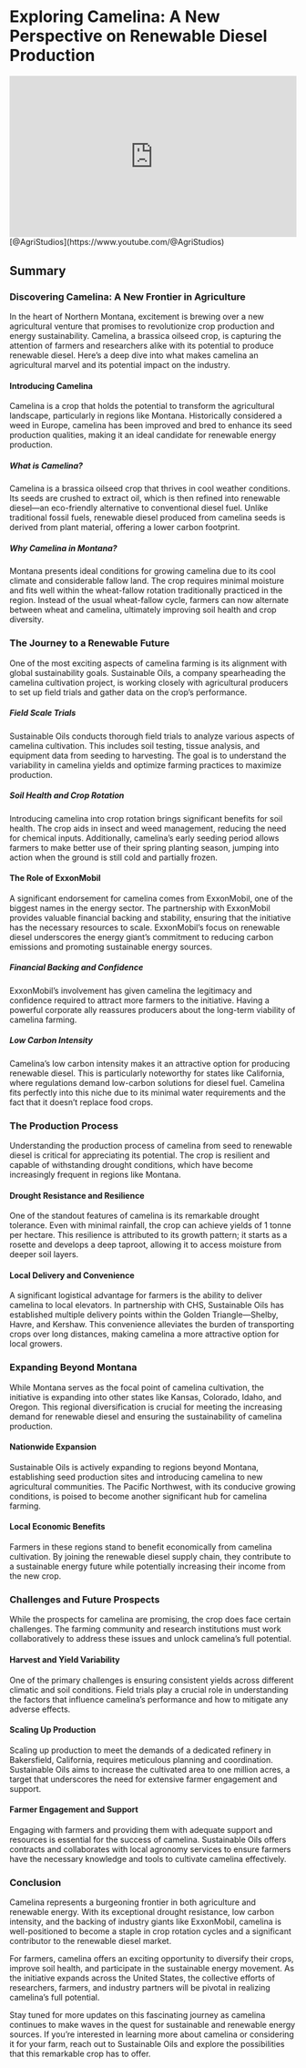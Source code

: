 # Exploring Camelina: A New Perspective on Renewable Diesel Production

<div style="position: relative; width: 100%; padding-bottom: 56.25%; height: 0; overflow: hidden;">
    <iframe src="https://www.youtube.com/embed/xEPVEpQ50X8?si=VIkS8MTHWuVHJq4F" title="YouTube video player" frameborder="0" allow="accelerometer; autoplay; clipboard-write; encrypted-media; gyroscope; picture-in-picture; web-share" referrerpolicy="strict-origin-when-cross-origin" allowfullscreen style="position: absolute; top: 0; left: 0; width: 100%; height: 100%; border: 0; object-fit: cover;"></iframe>
</div>
[@AgriStudios](https://www.youtube.com/@AgriStudios)

## Summary
### Discovering Camelina: A New Frontier in Agriculture

In the heart of Northern Montana, excitement is brewing over a new agricultural venture that promises to revolutionize crop production and energy sustainability. Camelina, a brassica oilseed crop, is capturing the attention of farmers and researchers alike with its potential to produce renewable diesel. Here’s a deep dive into what makes camelina an agricultural marvel and its potential impact on the industry.

#### Introducing Camelina

Camelina is a crop that holds the potential to transform the agricultural landscape, particularly in regions like Montana. Historically considered a weed in Europe, camelina has been improved and bred to enhance its seed production qualities, making it an ideal candidate for renewable energy production.

##### What is Camelina?

Camelina is a brassica oilseed crop that thrives in cool weather conditions. Its seeds are crushed to extract oil, which is then refined into renewable diesel—an eco-friendly alternative to conventional diesel fuel. Unlike traditional fossil fuels, renewable diesel produced from camelina seeds is derived from plant material, offering a lower carbon footprint.

##### Why Camelina in Montana?

Montana presents ideal conditions for growing camelina due to its cool climate and considerable fallow land. The crop requires minimal moisture and fits well within the wheat-fallow rotation traditionally practiced in the region. Instead of the usual wheat-fallow cycle, farmers can now alternate between wheat and camelina, ultimately improving soil health and crop diversity.

### The Journey to a Renewable Future

One of the most exciting aspects of camelina farming is its alignment with global sustainability goals. Sustainable Oils, a company spearheading the camelina cultivation project, is working closely with agricultural producers to set up field trials and gather data on the crop’s performance.

##### Field Scale Trials

Sustainable Oils conducts thorough field trials to analyze various aspects of camelina cultivation. This includes soil testing, tissue analysis, and equipment data from seeding to harvesting. The goal is to understand the variability in camelina yields and optimize farming practices to maximize production.

##### Soil Health and Crop Rotation

Introducing camelina into crop rotation brings significant benefits for soil health. The crop aids in insect and weed management, reducing the need for chemical inputs. Additionally, camelina’s early seeding period allows farmers to make better use of their spring planting season, jumping into action when the ground is still cold and partially frozen.

#### The Role of ExxonMobil

A significant endorsement for camelina comes from ExxonMobil, one of the biggest names in the energy sector. The partnership with ExxonMobil provides valuable financial backing and stability, ensuring that the initiative has the necessary resources to scale. ExxonMobil’s focus on renewable diesel underscores the energy giant’s commitment to reducing carbon emissions and promoting sustainable energy sources.

##### Financial Backing and Confidence

ExxonMobil’s involvement has given camelina the legitimacy and confidence required to attract more farmers to the initiative. Having a powerful corporate ally reassures producers about the long-term viability of camelina farming.

##### Low Carbon Intensity

Camelina’s low carbon intensity makes it an attractive option for producing renewable diesel. This is particularly noteworthy for states like California, where regulations demand low-carbon solutions for diesel fuel. Camelina fits perfectly into this niche due to its minimal water requirements and the fact that it doesn’t replace food crops.

### The Production Process

Understanding the production process of camelina from seed to renewable diesel is critical for appreciating its potential. The crop is resilient and capable of withstanding drought conditions, which have become increasingly frequent in regions like Montana.

#### Drought Resistance and Resilience

One of the standout features of camelina is its remarkable drought tolerance. Even with minimal rainfall, the crop can achieve yields of 1 tonne per hectare. This resilience is attributed to its growth pattern; it starts as a rosette and develops a deep taproot, allowing it to access moisture from deeper soil layers.

#### Local Delivery and Convenience

A significant logistical advantage for farmers is the ability to deliver camelina to local elevators. In partnership with CHS, Sustainable Oils has established multiple delivery points within the Golden Triangle—Shelby, Havre, and Kershaw. This convenience alleviates the burden of transporting crops over long distances, making camelina a more attractive option for local growers.

### Expanding Beyond Montana

While Montana serves as the focal point of camelina cultivation, the initiative is expanding into other states like Kansas, Colorado, Idaho, and Oregon. This regional diversification is crucial for meeting the increasing demand for renewable diesel and ensuring the sustainability of camelina production.

#### Nationwide Expansion

Sustainable Oils is actively expanding to regions beyond Montana, establishing seed production sites and introducing camelina to new agricultural communities. The Pacific Northwest, with its conducive growing conditions, is poised to become another significant hub for camelina farming.

#### Local Economic Benefits

Farmers in these regions stand to benefit economically from camelina cultivation. By joining the renewable diesel supply chain, they contribute to a sustainable energy future while potentially increasing their income from the new crop.

### Challenges and Future Prospects

While the prospects for camelina are promising, the crop does face certain challenges. The farming community and research institutions must work collaboratively to address these issues and unlock camelina’s full potential.

#### Harvest and Yield Variability

One of the primary challenges is ensuring consistent yields across different climatic and soil conditions. Field trials play a crucial role in understanding the factors that influence camelina’s performance and how to mitigate any adverse effects.

#### Scaling Up Production

Scaling up production to meet the demands of a dedicated refinery in Bakersfield, California, requires meticulous planning and coordination. Sustainable Oils aims to increase the cultivated area to one million acres, a target that underscores the need for extensive farmer engagement and support.

#### Farmer Engagement and Support

Engaging with farmers and providing them with adequate support and resources is essential for the success of camelina. Sustainable Oils offers contracts and collaborates with local agronomy services to ensure farmers have the necessary knowledge and tools to cultivate camelina effectively.

### Conclusion

Camelina represents a burgeoning frontier in both agriculture and renewable energy. With its exceptional drought resistance, low carbon intensity, and the backing of industry giants like ExxonMobil, camelina is well-positioned to become a staple in crop rotation cycles and a significant contributor to the renewable diesel market.

For farmers, camelina offers an exciting opportunity to diversify their crops, improve soil health, and participate in the sustainable energy movement. As the initiative expands across the United States, the collective efforts of researchers, farmers, and industry partners will be pivotal in realizing camelina’s full potential.

Stay tuned for more updates on this fascinating journey as camelina continues to make waves in the quest for sustainable and renewable energy sources. If you’re interested in learning more about camelina or considering it for your farm, reach out to Sustainable Oils and explore the possibilities that this remarkable crop has to offer.
